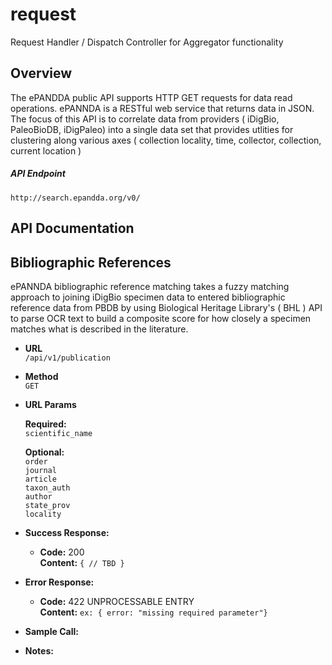 # request
Request Handler / Dispatch Controller for Aggregator functionality

## Overview
The ePANDDA public API supports HTTP GET requests for data read operations. ePANNDA is a RESTful web service that returns data in JSON.
The focus of this API is to correlate data from providers ( iDigBio, PaleoBioDB, iDigPaleo) into a single data set that provides utlities
for clustering along various axes ( collection locality, time, collector, collection, current location ) 

##### API Endpoint
`http://search.epandda.org/v0/`

## API Documentation


**Bibliographic References**
----

ePANNDA bibliographic reference matching takes a fuzzy matching approach to joining iDigBio specimen data to
entered bibliographic reference data from PBDB by using Biological Heritage Library's ( BHL ) API to parse OCR 
text to build a composite score for how closely a specimen matches what is described in the literature.


* **URL**
  <br/> `/api/v1/publication`

* **Method**
  <br/> `GET`

* **URL Params**

  **Required:**
   <br/> `scientific_name`

  **Optional:**
   <br/> `order`
   <br/> `journal`
   <br/> `article`
   <br/> `taxon_auth`
   <br/> `author`
   <br/> `state_prov`
   <br/> `locality`

* **Success Response:**
  * **Code:** 200 <br/>
  **Content:** `{ // TBD }`

* **Error Response:**
  * **Code:** 422 UNPROCESSABLE ENTRY <br/>
  **Content:** `ex: { error: "missing required parameter"}`

* **Sample Call:**

* **Notes:**

